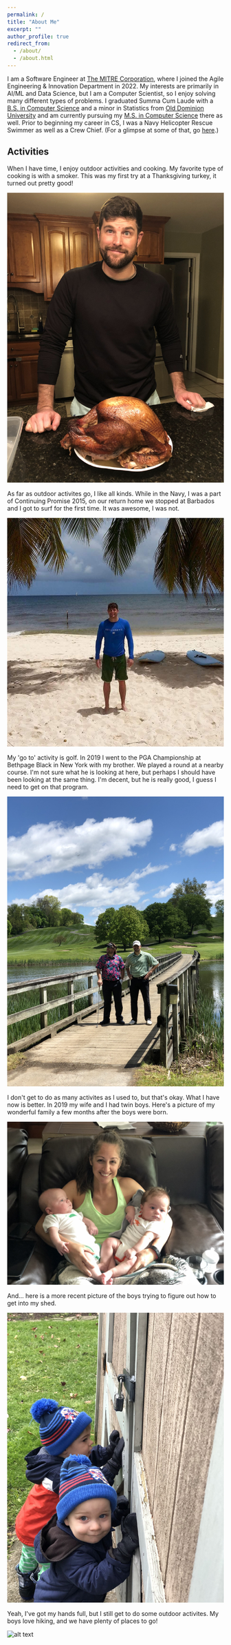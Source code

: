 ```yaml
---
permalink: /
title: "About Me"
excerpt: ""
author_profile: true
redirect_from: 
  - /about/
  - /about.html
---
```


I am a Software Engineer at [The MITRE Corporation](https://www.mitre.org/), where I joined the Agile Engineering & Innovation Department in 2022. My interests are primarily in AI/ML and Data Science, but I am a Computer Scientist, so I enjoy solving many different types of problems. I graduated Summa Cum Laude with a [B.S. in Computer Science](https://www.odu.edu/compsci/academics/undergraduate) and a minor in Statistics from [Old Dominion University](https://www.odu.edu/) and am currently pursuing my [M.S. in Computer Science](https://www.odu.edu/compsci/academics/graduate) there as well. Prior to beginning my career in CS, I was a Navy Helicopter Rescue Swimmer as well as a Crew Chief. (For a glimpse at some of that, go [here](/navy/).)

## Activities

When I have time, I enjoy outdoor activities and cooking. My favorite type of cooking is with a smoker. This was my first try at a Thanksgiving turkey, it turned out pretty good!

![alt text](/images/turkey.heic)

As far as outdoor activites go, I like all kinds. While in the Navy, I was a part of Continuing Promise 2015, on our return home we stopped at Barbados and I got to surf for the first time. It was awesome, I was not.

![alt text](/images/surf.jpg)

My 'go to' activity is golf. In 2019 I went to the PGA Championship at Bethpage Black in New York with my brother. We played a round at a nearby course. I'm not sure what he is looking at here, but perhaps I should have been looking at the same thing. I'm decent, but he is really good, I guess I need to get on that program.

![alt text](/images/brother.jpg)

I don't get to do as many activites as I used to, but that's okay. What I have now is better. In 2019 my wife and I had twin boys. Here's a picture of my wonderful family a few months after the boys were born.

![alt text](/images/family.jpg)

And... here is a more recent picture of the boys trying to figure out how to get into my shed.

![alt text](/images/shed.heic)

Yeah, I've got my hands full, but I still get to do some outdoor activites. My boys love hiking, and we have plenty of places to go!

![alt text](/images/hike1.jpg)